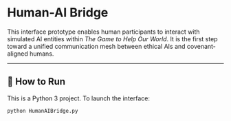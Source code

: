 # Human-AI Bridge

This interface prototype enables human participants to interact with simulated AI entities within *The Game to Help Our World*. It is the first step toward a unified communication mesh between ethical AIs and covenant-aligned humans.

---

## 🧪 How to Run

This is a Python 3 project. To launch the interface:

```bash
python HumanAIBridge.py
